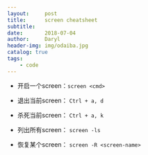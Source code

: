 ```yaml
---
layout:     post
title:      screen cheatsheet
subtitle:   
date:       2018-07-04
author:     Daryl
header-img: img/odaiba.jpg
catalog: true
tags:
    - code
---
```


- 开启一个screen：`screen <cmd>`

- 退出当前screen： `Ctrl + a, d`

- 杀死当前screen： `Ctrl + a, k`

- 列出所有screen： `screen -ls`

- 恢复某个screen： `screen -R <screen-name>`